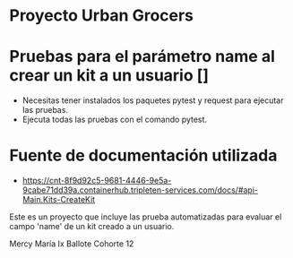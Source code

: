 # Proyecto Urban Grocers

# Pruebas para el parámetro name al crear un kit a un usuario []
- Necesitas tener instalados los paquetes pytest y request para ejecutar las pruebas.
- Ejecuta todas las pruebas con el comando pytest.

# Fuente de documentación utilizada 
- https://cnt-8f9d92c5-9681-4446-9e5a-9cabe71dd39a.containerhub.tripleten-services.com/docs/#api-Main.Kits-CreateKit


Este es un proyecto que incluye las prueba automatizadas para evaluar el campo 'name' de un kit creado a un usuario.


Mercy María Ix Ballote
Cohorte 12
